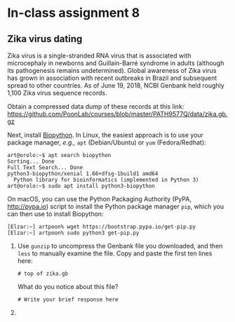 # In-class assignment 8

## Zika virus dating

Zika virus is a single-stranded RNA virus that is associated with microcephaly in newborns and Guillain-Barré syndrome in adults (although its pathogenesis remains undetermined).  Global awareness of Zika virus has grown in association with recent outbreaks in Brazil and subsequent spread to other countries.  As of June 19, 2018, NCBI Genbank held roughly 1,100 Zika virus sequence records.  

Obtain a compressed data dump of these records at this link:
https://github.com/PoonLab/courses/blob/master/PATH9577Q/data/zika.gb.gz

Next, install [Biopython](https://biopython.org/).  In Linux, the easiest approach is to use your package manager, *e.g.,* `apt` (Debian/Ubuntu) or `yum` (Fedora/Redhat):
```
art@orolo:~$ apt search biopython
Sorting... Done
Full Text Search... Done
python3-biopython/xenial 1.66+dfsg-1build1 amd64
  Python library for bioinformatics (implemented in Python 3)
art@orolo:~$ sudo apt install python3-biopython
```

On macOS, you can use the Python Packaging Authority (PyPA, http://pypa.io) script to install the Python package manager `pip`, which you can then use to install Biopython:
```
[Elzar:~] artpoon% wget https://bootstrap.pypa.io/get-pip.py
[Elzar:~] artpoon% sudo python3 get-pip.py
```

1. Use `gunzip` to uncompress the Genbank file you downloaded, and then `less` to manually examine the file.  Copy and paste the first ten lines here:
   ```
   # top of zika.gb
   ```
   What do you notice about this file?
   ```
   # Write your brief response here
   
   ```

2. 
